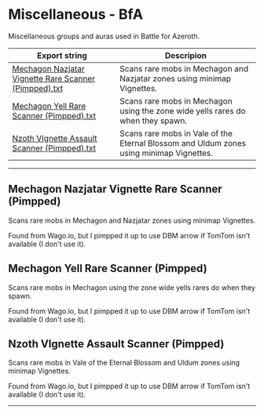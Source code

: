 # Miscellaneous - BfA

Miscellaneous groups and auras used in Battle for Azeroth.

Export string | Descripion
------------- | ----------
[Mechagon Nazjatar Vignette Rare Scanner (Pimpped).txt](/ExportStrings/Mechagon%20Nazjatar%20Vignette%20Rare%20Scanner%20(Pimpped).txt) | Scans rare mobs in Mechagon and Nazjatar zones using minimap Vignettes.
[Mechagon Yell Rare Scanner (Pimpped).txt](/ExportStrings/Mechagon%20Yell%20Rare%20Scanner%20(Pimpped).txt) | Scans rare mobs in Mechagon using the zone wide yells rares do when they spawn.
[Nzoth VIgnette Assault Scanner (Pimpped).txt](/ExportStrings/Nzoth%20VIgnette%20Assault%20Scanner%20(Pimpped).txt) | Scans rare mobs in Vale of the Eternal Blossom and Uldum zones using minimap Vignettes.

---

## Mechagon Nazjatar Vignette Rare Scanner (Pimpped)

Scans rare mobs in Mechagon and Nazjatar zones using minimap Vignettes.

Found from Wago.io, but I pimpped it up to use DBM arrow if TomTom isn't available (I don't use it).


## Mechagon Yell Rare Scanner (Pimpped)

Scans rare mobs in Mechagon using the zone wide yells rares do when they spawn.

Found from Wago.io, but I pimpped it up to use DBM arrow if TomTom isn't available (I don't use it).


## Nzoth VIgnette Assault Scanner (Pimpped)

Scans rare mobs in Vale of the Eternal Blossom and Uldum zones using minimap Vignettes.

Found from Wago.io, but I pimpped it up to use DBM arrow if TomTom isn't available (I don't use it).

---